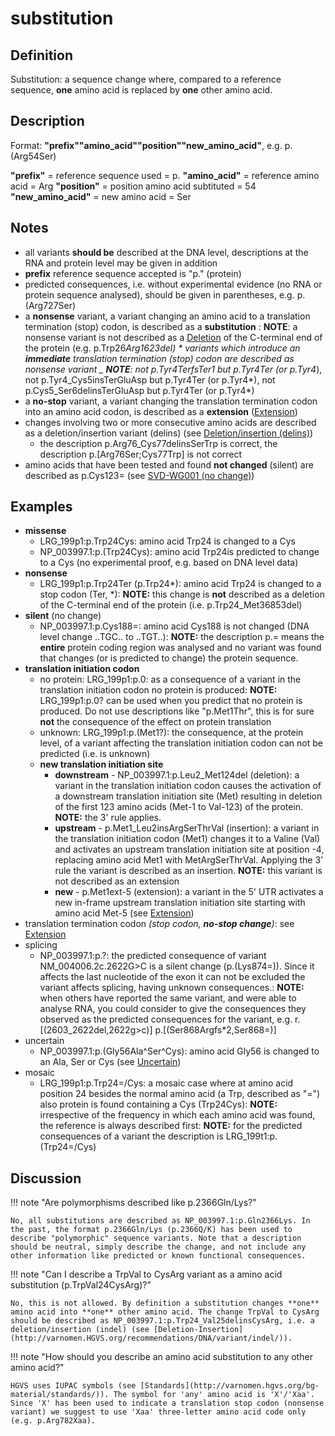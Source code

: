 # substitution

## Definition

Substitution: a sequence change where, compared to a reference sequence, **one** amino acid is replaced by **one** other amino acid.

## Description

Format: **"prefix""amino_acid""position""new_amino_acid"**, e.g. p.(Arg54Ser)

**"prefix"** = reference sequence used = p. **"amino_acid"** = reference amino acid = Arg **"position"** = position amino acid subtituted = 54 **"new_amino_acid"** = new amino acid = Ser

## Notes

- all variants **should be** described at the DNA level, descriptions at the RNA and protein level may be given in addition
- **prefix** reference sequence accepted is "p." (protein)
- predicted consequences, i.e. without experimental evidence (no RNA or protein sequence analysed), should be given in parentheses, e.g. p.(Arg727Ser)
- a **nonsense** variant, a variant changing an amino acid to a translation termination (stop) codon, is described as a **substitution** : **NOTE**: a nonsense variant is not described as a [Deletion](deletion.md) of the C-terminal end of the protein (e.g. p.Trp26*Arg1623del) * variants which introduce an **immediate** translation termination (stop) codon are described as nonsense variant \_ **NOTE**: not p.Tyr4TerfsTer1 but p.Tyr4Ter (or p.Tyr4*), not p.Tyr4_Cys5insTerGluAsp but p.Tyr4Ter (or p.Tyr4*), not p.Cys5_Ser6delinsTerGluAsp but p.Tyr4Ter (or p.Tyr4\*)
- a **no-stop** variant, a variant changing the translation termination codon into an amino acid codon, is described as a **extension** ([Extension](extension.md))
- changes involving two or more consecutive amino acids are described as a deletion/insertion variant (delins) (see [Deletion/insertion (delins)](delins.md))
  - the description p.Arg76_Cys77delinsSerTrp is correct, the description p.[Arg76Ser;Cys77Trp] is not correct
- amino acids that have been tested and found **not changed** (silent) are described as p.Cys123= (see [SVD-WG001 (no change)](http://www.hgvs.org/mutnomen/accepted001.html))

## Examples

- **missense**
  - LRG_199p1:p.Trp24Cys: amino acid Trp24 is changed to a Cys
  - NP_003997.1:p.(Trp24Cys): amino acid Trp24is predicted to change to a Cys (no experimental proof, e.g. based on DNA level data)
- **nonsense**
  - LRG_199p1:p.Trp24Ter (p.Trp24\*): amino acid Trp24 is changed to a stop codon (Ter, \*): **NOTE:** this change is **not** described as a deletion of the C-terminal end of the protein (i.e. p.Trp24_Met36853del)
- **silent** (no change)
  - NP_003997.1:p.Cys188=: amino acid Cys188 is not changed (DNA level change ..TGC.. to ..TGT..): **NOTE:** the description p.= means the **entire** protein coding region was analysed and no variant was found that changes (or is predicted to change) the protein sequence.
- **translation initiation codon**
  - no protein: LRG_199p1:p.0: as a consequence of a variant in the translation initiation codon no protein is produced: **NOTE:** LRG_199p1:p.0? can be used when you predict that no protein is produced. Do not use descriptions like "p.Met1Thr", this is for sure **not** the consequence of the effect on protein translation
  - unknown: LRG_199p1:p.(Met1?): the consequence, at the protein level, of a variant affecting the translation initiation codon can not be predicted (i.e. is unknown)
  - **new translation initiation site**
    - **downstream** - NP_003997.1:p.Leu2_Met124del (deletion): a variant in the translation initiation codon causes the activation of a downstream translation initiation site (Met) resulting in deletion of the first 123 amino acids (Met-1 to Val-123) of the protein. **NOTE:** the 3' rule applies.
    - **upstream** - p.Met1_Leu2insArgSerThrVal (insertion): a variant in the translation initiation codon (Met1) changes it to a Valine (Val) and activates an upstream translation initiation site at position -4, replacing amino acid Met1 with MetArgSerThrVal. Applying the 3' rule the variant is described as an insertion. **NOTE:** this variant is not described as an extension
    - **new** - p.Met1ext-5 (extension): a variant in the 5' UTR activates a new in-frame upstream translation initiation site starting with amino acid Met-5 (see [Extension](extension.md))
- translation termination codon _(stop codon, **no-stop change**)_: see [Extension](extension.md)
- splicing
  - NP_003997.1:p.?: the predicted consequence of variant NM_004006.2c.2622G>C is a silent change (p.(Lys874=)). Since it affects the last nucleotide of the exon it can not be excluded the variant affects splicing, having unknown consequences.: **NOTE:** when others have reported the same variant, and were able to analyse RNA, you could consider to give the consequences they observed as the predicted consequences for the variant, e.g. r.[(2603\_2622del,2622g>c)] p.[(Ser868Argfs\*2,Ser868=)]
- uncertain
  - NP_003997.1:p.(Gly56Ala^Ser^Cys): amino acid Gly56 is changed to an Ala, Ser or Cys (see [Uncertain](../uncertain.md))
- mosaic
  - LRG_199p1:p.Trp24=/Cys: a mosaic case where at amino acid position 24 besides the normal amino acid (a Trp, described as "=") also protein is found containing a Cys (Trp24Cys): **NOTE:** irrespective of the frequency in which each amino acid was found, the reference is always described first: **NOTE:** for the predicted consequences of a variant the description is LRG_199t1:p.(Trp24=/Cys)

## Discussion

!!! note "<a id="polymorphism"></a>Are polymorphisms described like p.2366Gln/Lys?"

    No, all substitutions are described as NP_003997.1:p.Gln2366Lys. In the past, the format p.2366Gln/Lys (p.2366Q/K) has been used to describe "polymorphic" sequence variants. Note that a description should be neutral, simply describe the change, and not include any other information like predicted or known functional consequences.

!!! note "Can I describe a TrpVal to CysArg variant as a amino acid substitution (p.TrpVal24CysArg)?"

    No, this is not allowed. By definition a substitution changes **one** amino acid into **one** other amino acid. The change TrpVal to CysArg should be described as NP_003997.1:p.Trp24_Val25delinsCysArg, i.e. a deletion/insertion (indel) (see [Deletion-Insertion](http://varnomen.HGVS.org/recommendations/DNA/variant/indel/)).

!!! note "How should you describe an amino acid substitution to any other amino acid?"

    HGVS uses IUPAC symbols (see [Standards](http://varnomen.hgvs.org/bg-material/standards/)). The symbol for 'any' amino acid is 'X'/'Xaa'. Since 'X' has been used to indicate a translation stop codon (nonsense variant) we suggest to use 'Xaa' three-letter amino acid code only (e.g. p.Arg782Xaa).
